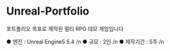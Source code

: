 # Unreal-Portfolio

포트폴리오 목표로 제작된 멀티 RPG 데모 게임입니다

● 엔진 : Unreal Engine5 5.4 /n
● 규모 : 2인 /n
● 제작기간 : 5주 /n
